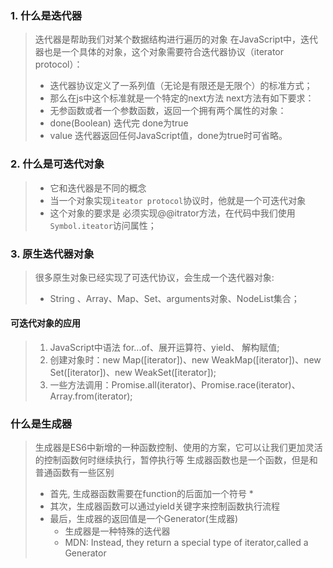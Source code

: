 ### 1. 什么是迭代器
  > 迭代器是帮助我们对某个数据结构进行遍历的对象
  >  在JavaScript中，迭代器也是一个具体的对象，这个对象需要符合迭代器协议（iterator protocol）：
  >  - 迭代器协议定义了一系列值（无论是有限还是无限个）的标准方式；
  >  - 那么在js中这个标准就是一个特定的next方法 
  > next方法有如下要求：
  >  - 无参函数或者一个参数函数，返回一个拥有两个属性的对象：
  >  - done(Boolean)
  >    迭代完 done为true
  >  - value
  >    迭代器返回任何JavaScript值，done为true时可省略。



### 2. 什么是可迭代对象
  > - 它和迭代器是不同的概念
  > - 当一个对象实现`iteator protocol`协议时，他就是一个可迭代对象
  > - 这个对象的要求是 必须实现@@itrator方法，在代码中我们使用`Symbol.iteator`访问属性；
   


### 3. 原生迭代器对象
  > 很多原生对象已经实现了可迭代协议，会生成一个迭代器对象:
  > - String 、Array、Map、Set、arguments对象、NodeList集合；

#### 可迭代对象的应用
  > 1. JavaScript中语法 for...of、展开运算符、yield、 解构赋值;
  > 2. 创建对象时：new Map([iterator])、new WeakMap([iterator])、new Set([iterator])、new WeakSet([iterator]);
  > 3. 一些方法调用：Promise.all(iterator)、Promise.race(iterator)、Array.from(iterator);

### 什么是生成器
  > 生成器是ES6中新增的一种函数控制、使用的方案，它可以让我们更加灵活的控制函数何时继续执行，暂停执行等
  > 生成器函数也是一个函数，但是和普通函数有一些区别
  > - 首先, 生成器函数需要在function的后面加一个符号 *
  > - 其次，生成器函数可以通过yield关键字来控制函数执行流程
  > - 最后，生成器的返回值是一个Generator(生成器)
  >     - 生成器是一种特殊的迭代器
  >     - MDN: Instead, they return a special type of iterator,called a Generator
  